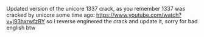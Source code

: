 Updated version of the unicore 1337 crack, as you remember 1337 was cracked by unicore some time ago: https://www.youtube.com/watch?v=j93hxrwfzRY so i reverse enginered the crack and update it, sorry for bad english btw
